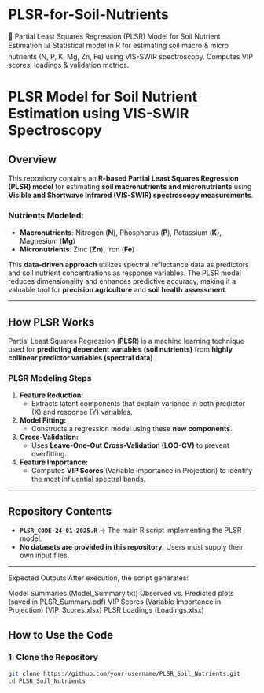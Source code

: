 # PLSR-for-Soil-Nutrients
🔬 Partial Least Squares Regression (PLSR) Model for Soil Nutrient Estimation 📊 Statistical model in R for estimating soil macro &amp; micro nutrients (N, P, K, Mg, Zn, Fe) using VIS-SWIR spectroscopy. Computes VIP scores, loadings &amp; validation metrics.
# PLSR Model for Soil Nutrient Estimation using VIS-SWIR Spectroscopy

## **Overview**
This repository contains an **R-based Partial Least Squares Regression (PLSR) model** for estimating **soil macronutrients and micronutrients** using **Visible and Shortwave Infrared (VIS-SWIR) spectroscopy measurements**.

### **Nutrients Modeled:**
- **Macronutrients**: Nitrogen (**N**), Phosphorus (**P**), Potassium (**K**), Magnesium (**Mg**)
- **Micronutrients**: Zinc (**Zn**), Iron (**Fe**)

This **data-driven approach** utilizes spectral reflectance data as predictors and soil nutrient concentrations as response variables. The PLSR model reduces dimensionality and enhances predictive accuracy, making it a valuable tool for **precision agriculture** and **soil health assessment**.

---

## **How PLSR Works**
Partial Least Squares Regression (**PLSR**) is a machine learning technique used for **predicting dependent variables (soil nutrients)** from **highly collinear predictor variables (spectral data)**.

### **PLSR Modeling Steps**
1. **Feature Reduction:**  
   - Extracts latent components that explain variance in both predictor (X) and response (Y) variables.
2. **Model Fitting:**  
   - Constructs a regression model using these **new components**.
3. **Cross-Validation:**  
   - Uses **Leave-One-Out Cross-Validation (LOO-CV)** to prevent overfitting.
4. **Feature Importance:**  
   - Computes **VIP Scores** (Variable Importance in Projection) to identify the most influential spectral bands.

---

## **Repository Contents**
- **`PLSR_CODE-24-01-2025.R`** → The main R script implementing the PLSR model.
- **No datasets are provided in this repository.** Users must supply their own input files.

---
Expected Outputs
After execution, the script generates:

Model Summaries (Model_Summary.txt)
Observed vs. Predicted plots (saved in PLSR_Summary.pdf)
VIP Scores (Variable Importance in Projection) (VIP_Scores.xlsx)
PLSR Loadings (Loadings.xlsx)

## **How to Use the Code**

### **1. Clone the Repository**
```bash
git clone https://github.com/your-username/PLSR_Soil_Nutrients.git
cd PLSR_Soil_Nutrients
